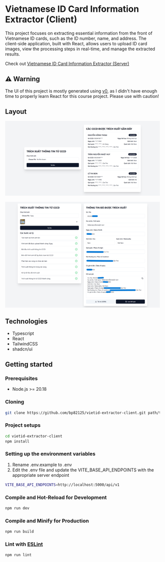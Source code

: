# Vietnamese ID Card Information Extractor (Client)

This project focuses on extracting essential information from the front of Vietnamese ID cards, such as the ID number, name, and address. The client-side application, built with React, allows users to upload ID card images, view the processing steps in real-time, and manage the extracted results.

Check out [Vietnamese ID Card Information Extractor (Server)](https://github.com/bp82125/vietid-extractor-server)

## ⚠️ Warning

The UI of this project is mostly generated using [v0](https://v0.dev/), as I didn't have enough time to properly learn React for this course project. Please use with caution!

## Layout

<p align="center">
    <img src="./example/1.png" alt="Example Homepage"><br><br>
    <img src="./example/2.png" alt="Example Result">
</p>

## Technologies

- Typescript
- React
- TailwindCSS
- shadcn/ui

## Getting started

### Prerequisites

- Node.js >= 20.18

### Cloning

```bash
git clone https://github.com/bp82125/vietid-extractor-client.git path/to/your/directory
```

### Project setups

```bash
cd vietid-extractor-client
npm install
```

### Setting up the environment variables

1. Rename .env.example to .env
2. Edit the .env file and update the VITE_BASE_API_ENDPOINTS with the appropriate server endpoint
```bash
VITE_BASE_API_ENDPOINTS=http://localhost:5000/api/v1
```

### Compile and Hot-Reload for Development

```bash
npm run dev
```

### Compile and Minify for Production

```sh
npm run build
```

### Lint with [ESLint](https://eslint.org/)

```sh
npm run lint
```
